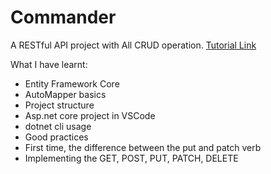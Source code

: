 # Commander

A RESTful API project with All CRUD operation. [Tutorial Link](https://www.youtube.com/watch?v=fmvcAzHpsk8)

What I have learnt:

- Entity Framework Core
- AutoMapper basics
- Project structure
- Asp.net core project in VSCode
- dotnet cli usage
- Good practices
- First time, the difference between the put and patch verb
- Implementing the GET, POST, PUT, PATCH, DELETE

